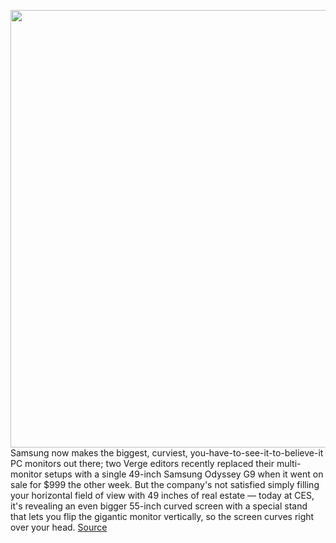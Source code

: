 <img src='https://cdn.vox-cdn.com/thumbor/kzCMETie_fmytbBmoGOju5YidvY=/0x0:2194x1254/1200x800/filters:focal(969x460:1319x810)/cdn.vox-cdn.com/uploads/chorus_image/image/70348776/Screen_Shot_2022_01_04_at_10.27.18_PM.5.png' width='700px' /><br/>
Samsung now makes the biggest, curviest, you-have-to-see-it-to-believe-it PC monitors out there; two Verge editors recently replaced their multi-monitor setups with a single 49-inch Samsung Odyssey G9 when it went on sale for $999 the other week. But the company's not satisfied simply filling your horizontal field of view with 49 inches of real estate — today at CES, it's revealing an even bigger 55-inch curved screen with a special stand that lets you flip the gigantic monitor vertically, so the screen curves right over your head.
<a href='https://www.theverge.com/2022/1/4/22867790/samsung-odyssey-arc-curved-gaming-monitor'> Source <a/>
